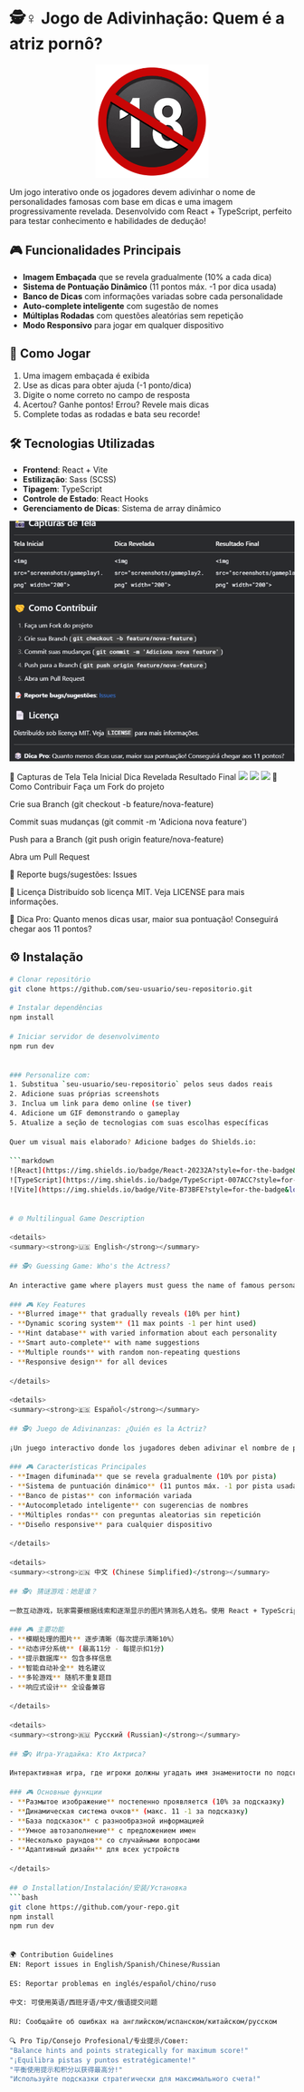 # 🕵️♀️ Jogo de Adivinhação: Quem é a atriz pornô?

<div align="center">
  <img src="public/icon.png" alt="Logo do Jogo" width="200">
</div>

Um jogo interativo onde os jogadores devem adivinhar o nome de personalidades famosas com base em dicas e uma imagem progressivamente revelada. Desenvolvido com React + TypeScript, perfeito para testar conhecimento e habilidades de dedução!

## 🎮 Funcionalidades Principais
- **Imagem Embaçada** que se revela gradualmente (10% a cada dica)
- **Sistema de Pontuação Dinâmico** (11 pontos máx. -1 por dica usada)
- **Banco de Dicas** com informações variadas sobre cada personalidade
- **Auto-complete inteligente** com sugestão de nomes
- **Múltiplas Rodadas** com questões aleatórias sem repetição
- **Modo Responsivo** para jogar em qualquer dispositivo

## 🚀 Como Jogar
1. Uma imagem embaçada é exibida
2. Use as dicas para obter ajuda (-1 ponto/dica)
3. Digite o nome correto no campo de resposta
4. Acertou? Ganhe pontos! Errou? Revele mais dicas
5. Complete todas as rodadas e bata seu recorde!

## 🛠 Tecnologias Utilizadas
- **Frontend**: React + Vite
- **Estilização**: Sass (SCSS)
- **Tipagem**: TypeScript
- **Controle de Estado**: React Hooks
- **Gerenciamento de Dicas**: Sistema de array dinâmico

![alt text](/images/image.png)


📸 Capturas de Tela
Tela Inicial	Dica Revelada	Resultado Final
<img src="screenshots/gameplay1.png" width="200">	<img src="screenshots/gameplay2.png" width="200">	<img src="screenshots/gameplay3.png" width="200">
🤝 Como Contribuir
Faça um Fork do projeto

Crie sua Branch (git checkout -b feature/nova-feature)

Commit suas mudanças (git commit -m 'Adiciona nova feature')

Push para a Branch (git push origin feature/nova-feature)

Abra um Pull Request

📝 Reporte bugs/sugestões: Issues

📄 Licença
Distribuído sob licença MIT. Veja LICENSE para mais informações.

🎲 Dica Pro: Quanto menos dicas usar, maior sua pontuação! Conseguirá chegar aos 11 pontos?

## ⚙️ Instalação
```bash
# Clonar repositório
git clone https://github.com/seu-usuario/seu-repositorio.git

# Instalar dependências
npm install

# Iniciar servidor de desenvolvimento
npm run dev


### Personalize com:
1. Substitua `seu-usuario/seu-repositorio` pelos seus dados reais
2. Adicione suas próprias screenshots
3. Inclua um link para demo online (se tiver)
4. Adicione um GIF demonstrando o gameplay
5. Atualize a seção de tecnologias com suas escolhas específicas

Quer um visual mais elaborado? Adicione badges do Shields.io:

```markdown
![React](https://img.shields.io/badge/React-20232A?style=for-the-badge&logo=react&logoColor=61DAFB)
![TypeScript](https://img.shields.io/badge/TypeScript-007ACC?style=for-the-badge&logo=typescript&logoColor=white)
![Vite](https://img.shields.io/badge/Vite-B73BFE?style=for-the-badge&logo=vite&logoColor=FFD62E)


# 🌐 Multilingual Game Description 

<details>
<summary><strong>🇺🇸 English</strong></summary>

## 🕵️♀️ Guessing Game: Who's the Actress?

An interactive game where players must guess the name of famous personalities based on clues and a progressively revealed image. Developed with React + TypeScript, perfect for testing knowledge and deduction skills!

### 🎮 Key Features
- **Blurred image** that gradually reveals (10% per hint)
- **Dynamic scoring system** (11 max points -1 per hint used)
- **Hint database** with varied information about each personality
- **Smart auto-complete** with name suggestions
- **Multiple rounds** with random non-repeating questions
- **Responsive design** for all devices

</details>

<details>
<summary><strong>🇪🇸 Español</strong></summary>

## 🕵️♀️ Juego de Adivinanzas: ¿Quién es la Actriz?

¡Un juego interactivo donde los jugadores deben adivinar el nombre de personalidades famosas basándose en pistas y una imagen que se revela progresivamente! Desarrollado con React + TypeScript, perfecto para probar conocimientos y habilidades de deducción.

### 🎮 Características Principales
- **Imagen difuminada** que se revela gradualmente (10% por pista)
- **Sistema de puntuación dinámico** (11 puntos máx. -1 por pista usada)
- **Banco de pistas** con información variada
- **Autocompletado inteligente** con sugerencias de nombres
- **Múltiples rondas** con preguntas aleatorias sin repetición
- **Diseño responsive** para cualquier dispositivo

</details>

<details>
<summary><strong>🇨🇳 中文 (Chinese Simplified)</strong></summary>

## 🕵️♀️ 猜谜游戏：她是谁？

一款互动游戏，玩家需要根据线索和逐渐显示的图片猜测名人姓名。使用 React + TypeScript 开发，完美测试知识和推理能力！

### 🎮 主要功能
- **模糊处理的图片** 逐步清晰（每次提示清晰10%）
- **动态评分系统** (最高11分 - 每提示扣1分)
- **提示数据库** 包含多样信息
- **智能自动补全** 姓名建议
- **多轮游戏** 随机不重复题目
- **响应式设计** 全设备兼容

</details>

<details>
<summary><strong>🇷🇺 Русский (Russian)</strong></summary>

## 🕵️♀️ Игра-Угадайка: Кто Актриса?

Интерактивная игра, где игроки должны угадать имя знаменитости по подсказкам и постепенно проявляющемуся изображению. Разработано на React + TypeScript - идеально для проверки знаний и дедукции!

### 🎮 Основные функции
- **Размытое изображение** постепенно проявляется (10% за подсказку)
- **Динамическая система очков** (макс. 11 -1 за подсказку)
- **База подсказок** с разнообразной информацией
- **Умное автозаполнение** с предложением имен
- **Несколько раундов** со случайными вопросами
- **Адаптивный дизайн** для всех устройств

</details>

## ⚙️ Installation/Instalación/安装/Установка
```bash
git clone https://github.com/your-repo.git
npm install
npm run dev


🌍 Contribution Guidelines
EN: Report issues in English/Spanish/Chinese/Russian

ES: Reportar problemas en inglés/español/chino/ruso

中文: 可使用英语/西班牙语/中文/俄语提交问题

RU: Сообщайте об ошибках на английском/испанском/китайском/русском

🔍 Pro Tip/Consejo Profesional/专业提示/Совет:
"Balance hints and points strategically for maximum score!"
"¡Equilibra pistas y puntos estratégicamente!"
"平衡使用提示和积分以获得最高分!"
"Используйте подсказки стратегически для максимального счета!"